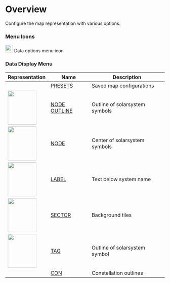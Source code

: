 # Overview
Configure the map representation with various options.
### Menu Icons
<img src="https://raw.githubusercontent.com/Risingson/eedocs/master/docs/images/Node-100_off.png" width="24" height="24" border="0" style="opacity:0.9;"> Data options menu icon<br>
<!-- <img src="https://raw.githubusercontent.com/Risingson/eedocs/master/docs/images/NodeRed-100_on.png" width="24" height="24" border="0" style="opacity:0.9;"> Data update of an active data option failed -->

### Data Display Menu

| Representation| Name | Description |
|--|--|--|
| | [PRESETS](https://eveeyeechoes.readthedocs.io/en/latest/data/presets/) | Saved map configurations |
| <img src="https://eveeye.com/img/docs/shape_outline.png" width="90" height="107" border="0" style="">| [NODE OUTLINE](https://eveeyeechoes.readthedocs.io/en/latest/data/node/) | Outline of solarsystem symbols |
| <img src="https://eveeye.com/img/docs/shape_node.png" width="90" height="107" border="0" style="">| [NODE](https://eveeyeechoes.readthedocs.io/en/latest/data/node/) | Center of solarsystem symbols |
| <img src="https://eveeye.com/img/docs/shape_label.png" width="90" height="107" border="0" style="">| [LABEL](https://eveeyeechoes.readthedocs.io/en/latest/data/label/) | Text below system name|
|<img src="https://eveeye.com/img/docs/shape_sector.png" width="90" height="107" border="0" style="">|  [SECTOR](https://eveeyeechoes.readthedocs.io/en/latest/data/sector/) | Background tiles |
| <img src="https://eveeye.com/img/docs/shape_tag.png" width="90" height="107" border="0" style="">| [TAG](https://eveeyeechoes.readthedocs.io/en/latest/data/tag/) | Outline of solarsystem symbol |
||  [CON](https://eveeyeechoes.readthedocs.io/en/latest/data/constellation/) | Constellation outlines |

<!--stackedit_data:
eyJoaXN0b3J5IjpbMTc5NDUzNTk4MSwtOTY3OTEyMDQ1LC0xMT
k3ODQxMDIyLDE4NTQ1ODMzODEsMTM0MDQwMTkwMSwxODc3NjIw
NjE5LDM0ODkxMTIyNl19
-->